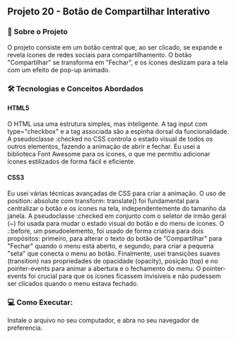 ## Projeto 20 - Botão de Compartilhar Interativo


### 🚀 Sobre o Projeto

O projeto consiste em um botão central que, ao ser clicado, se expande e revela ícones de redes sociais para compartilhamento. O botão "Compartilhar" se transforma em "Fechar", e os ícones deslizam para a tela com um efeito de pop-up animado.

### 🛠️ Tecnologias e Conceitos Abordados

#### HTML5

O HTML usa uma estrutura simples, mas inteligente. A tag input com type="checkbox" e a tag <label> associada são a espinha dorsal da funcionalidade. A pseudoclasse :checked no CSS controla o estado visual de todos os outros elementos, fazendo a animação de abrir e fechar. Eu usei a biblioteca Font Awesome para os ícones, o que me permitiu adicionar ícones estilizados de forma fácil e eficiente.

#### CSS3
Eu usei várias técnicas avançadas de CSS para criar a animação. O uso de position: absolute com transform: translate() foi fundamental para centralizar o botão e os ícones na tela, independentemente do tamanho da janela. A pseudoclasse :checked em conjunto com o seletor de irmão geral (~) foi usada para mudar o estado visual do botão e do menu de ícones. O ::before, um pseudoelemento, foi usado de forma criativa para dois propósitos: primeiro, para alterar o texto do botão de "Compartilhar" para "Fechar" quando o menu está aberto, e segundo, para criar a pequena "seta" que conecta o menu ao botão. Finalmente, usei transições suaves (transition) nas propriedades de opacidade (opacity), posição (top) e no pointer-events para animar a abertura e o fechamento do menu. O pointer-events foi crucial para que os ícones ficassem invisíveis e não pudessem ser clicados quando o menu estava fechado.

### 💻 Como Executar:

Instale o arquivo no seu computador, e abra no seu navegador de preferencia.

